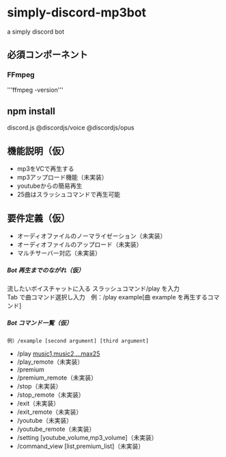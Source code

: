 # simply-discord-mp3bot
a simply discord bot

## 必須コンポーネント

### FFmpeg

'''ffmpeg -version'''
## npm install

discord.js
@discordjs/voice
@discordjs/opus

## 機能説明（仮）
- mp3をVCで再生する
- mp3アップロード機能（未実装）
- youtubeからの簡易再生
- 25曲はスラッシュコマンドで再生可能

## 要件定義（仮）

- オーディオファイルのノーマライゼーション（未実装）
- オーディオファイルのアップロード（未実装）
- マルチサーバー対応（未実装）

##### Bot 再生までのながれ（仮）

流したいボイスチャットに入る
スラッシュコマンド/play を入力  
Tab で曲コマンド選択し入力　例：/play example[曲 example を再生するコマンド]

##### Bot コマンド一覧（仮）
```例）/example [second argument] [third argument]```

- /play [music1,music2,...max25]()
- /play_remote（未実装）
- /premium
- /premium_remote（未実装）
- /stop（未実装）
- /stop_remote（未実装）
- /exit（未実装）
- /exit_remote（未実装）
- /youtube（未実装）
- /youtube_remote（未実装）
- /setting [youtube_volume,mp3_volume]（未実装）
- /command_view [list,premium_list]（未実装）